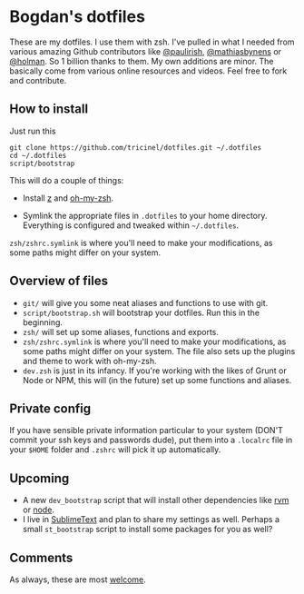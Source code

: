 # Bogdan's dotfiles

These are my dotfiles. I use them with zsh. I've pulled in what I needed from various amazing Github contributors like [@paulirish](https://github.com/paulirish/dotfiles), [@mathiasbynens](https://github.com/mathiasbynens/dotfiles/) or [@holman](https://github.com/holman/dotfiles). So 1 billion thanks to them. My own additions are minor. The basically come from various online resources and videos. Feel free to fork and contribute.

## How to install

Just run this

```shell
git clone https://github.com/tricinel/dotfiles.git ~/.dotfiles
cd ~/.dotfiles
script/bootstrap
```

This will do a couple of things:

* Install [z](https://github.com/rupa/z) and [oh-my-zsh](https://github.com/robbyrussell/oh-my-zsh).

* Symlink the appropriate files in ``.dotfiles`` to your home directory. Everything is configured and tweaked within ``~/.dotfiles``.

``zsh/zshrc.symlink`` is where you'll need to make your modifications, as some paths might differ on your system.

## Overview of files

* ``git/`` will give you some neat aliases and functions to use with git.
* ``script/bootstrap.sh`` will bootstrap your dotfiles. Run this in the beginning.
* ``zsh/`` will set up some aliases, functions and exports.
* ``zsh/zshrc.symlink`` is where you'll need to make your modifications, as some paths might differ on your system. The file also sets up the plugins and theme to work with oh-my-zsh.
* ``dev.zsh`` is just in its infancy. If you're working with the likes of Grunt or Node or NPM, this will (in the future) set up some functions and aliases.

## Private config

If you have sensible private information particular to your system (DON'T commit your ssh keys and passwords dude), put them into a ``.localrc`` file in your ``$HOME`` folder and ``.zshrc`` will pick it up automatically.

## Upcoming

* A new ``dev_bootstrap`` script that will install other dependencies like [rvm](https://rvm.io/) or [node](http://nodejs.org/).
* I live in [SublimeText](http://www.sublimetext.com/) and plan to share my settings as well. Perhaps a small ``st_bootstrap`` script to install some packages for you as well?

## Comments

As always, these are most [welcome](https://github.com/tricinel/dotfiles/issues).